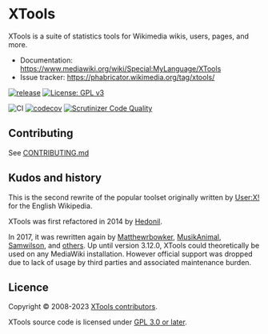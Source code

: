XTools
======

XTools is a suite of statistics tools for Wikimedia wikis, users, pages, and more.

* Documentation: https://www.mediawiki.org/wiki/Special:MyLanguage/XTools
* Issue tracker: https://phabricator.wikimedia.org/tag/xtools/

[![release](https://img.shields.io/github/release/x-tools/xtools.svg)](https://github.com/x-tools/xtools/releases/latest)
[![License: GPL v3](https://img.shields.io/badge/License-GPL%20v3-blue.svg)](https://www.gnu.org/licenses/gpl-3.0)

![CI](https://github.com/x-tools/xtools/actions/workflows/ci.yml/badge.svg)
[![codecov](https://codecov.io/gh/x-tools/xtools/branch/main/graph/badge.svg?token=BCmHqChZl7)](https://codecov.io/gh/x-tools/xtools)
[![Scrutinizer Code Quality](https://scrutinizer-ci.com/g/x-tools/xtools/badges/quality-score.png?b=main)](https://scrutinizer-ci.com/g/x-tools/xtools/?branch=main)

## Contributing

See [CONTRIBUTING.md](https://github.com/x-tools/xtools/blob/main/CONTRIBUTING.md)

## Kudos and history

This is the second rewrite of the popular toolset
originally written by [User:X!](https://en.wikipedia.org/wiki/User:X!) for the English Wikipedia.

XTools was first refactored in 2014 by [Hedonil](https://de.wikipedia.org/wiki/Benutzer:Hedonil).

In 2017, it was rewritten again by [Matthewrbowker](https://en.wikipedia.org/wiki/User:Matthewrbowker),
[MusikAnimal](https://en.wikipedia.org/wiki/User:MusikAnimal), [Samwilson](https://meta.wikimedia.org/wiki/User:Samwilson),
and [others](https://github.com/x-tools/xtools/graphs/contributors). Up until version 3.12.0, XTools could
theoretically be used on any MediaWiki installation. However official support was dropped due to lack of usage by
third parties and associated maintenance burden.

## Licence

Copyright © 2008-2023 [XTools contributors](https://github.com/x-tools/xtools/graphs/contributors).

XTools source code is licensed under [GPL 3.0 or later](https://www.gnu.org/licenses/gpl-3.0.html).
